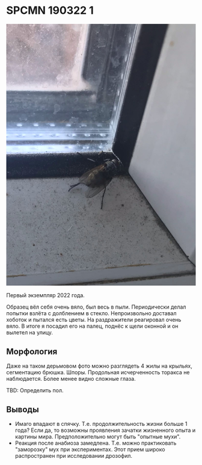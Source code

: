 # SPCMN 190322 1

![spcmn_190322_1](/imgstore/spcmn/spcmn_190322_1.jpg)

Первый экземпляр 2022 года.

Образец вёл себя очень вяло, был весь в пыли. Периодически делал попытки взлёта с долблением в стекло. Непроизвольно доставал хоботок и пытался есть цветы. На раздражители реагировал очень вяло. В итоге я посадил его на палец, поднёс к щели оконной и он вылетел на улицу.

## Морфология

Даже на таком дерьмовом фото можно разглядеть 4 жилы на крыльях, сегментацию брюшка. Шпоры. Продольная исчерченность торакса не наблюдается. Более менее видно сложные глаза.

TBD: Определить пол.

## Выводы

- Имаго впадают в спячку. Т.е. продолжительность жизни больше 1 года? Если да, то возможны проявления зачатки жизненного опыта и картины мира. Предположительно могут быть "опытные мухи".
- Реакция после анабиоза замедлена. Т.е. можно практиковать "заморозку" мух при экспериментах. Этот прием широко распространен при исследовании дрозофил.
